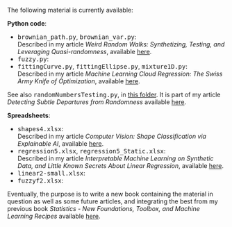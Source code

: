 The following material is currently available:

<b>Python code</b>:

<ul>
  <li> <kbd>brownian_path.py</kbd>, <kbd>brownian_var.py</kbd>: <br>
   Described in my article <em>Weird Random Walks: Synthetizing, Testing, and Leveraging Quasi-randomness</em>, available <a href="https://mltechniques.com/2022/08/11/weird-random-walks-synthetizing-testing-and-leveraging-quasi-randomness/">here</a>. </li>
  <li> <kbd>fuzzy.py</kbd>: </li>
  <li> <kbd>fittingCurve.py</kbd>, <kbd>fittingEllipse.py</kbd>, <kbd>mixture1D.py</kbd>: <br>
    Described in my article <em>Machine Learning Cloud Regression: The Swiss Army Knife of Optimization</em>, available <a href="https://mltechniques.com/2022/08/25/machine-learning-cloud-regression-the-swiss-army-knife-of-optimization/">here</a>.</li>
</ul>

See also <kbd>randomNumbersTesting.py</kbd>, in <a href="https://github.com/VincentGranville/Experimental-Math-Number-Theory/tree/main/Source-Code">this folder</a>. It is part of my article <em>Detecting Subtle Departures from Randomness
</em> available <a href="https://mltechniques.com/2022/07/23/detecting-subtle-departures-from-randomness/">here</a>. 

<b>Spreadsheets</b>: 

<ul>
  <li> <kbd>shapes4.xlsx</kbd>: <br>
    Described in my article <em>Computer Vision: Shape Classification via Explainable AI</em>, available <a href="https://mltechniques.com/2022/04/20/computer-vision-shape-classification-via-explainable-ai/">here</a>.</li>
  <li> <kbd>regression5.xlsx</kbd>, <kbd>regression5_Static.xlsx</kbd>: <br>
    Described in my article <em>Interpretable Machine Learning on Synthetic Data, and Little Known Secrets About Linear Regression</em>, available   <a href="https://mltechniques.com/2022/05/07/little-known-secrets-about-interpretable-machine-learning-on-synthetic-data/">here</a>.</li>
  <li> <kbd>linear2-small.xlsx</kbd>: </li>
  <li> <kbd>fuzzyf2.xlsx</kbd>: </li>
</ul>

Eventually, the purpose is to write a new book containing the material in question as well as some future articles, and integrating the best from my previous book <em>Statistics - New Foundations, Toolbox, and Machine Learning Recipes</em> available <a href="https://mltechniques.com/resources/">here</a>.
